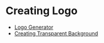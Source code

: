 # Creating Logo

* [Logo Generator](https://logojoy.com/app?l=15179226)
* [Creating Transparent Background](https://www169.lunapic.com/editor/)
